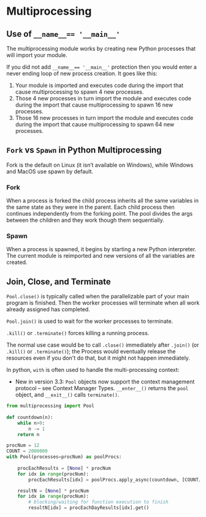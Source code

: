 # Multiprocessing

## Use of `__name__== '__main__'`

The multiprocessing module works by creating new Python processes that will import your module.

If you did not add `__name__== '__main__'` protection then you would enter a never ending loop of new process creation. It goes like this:

1. Your module is imported and executes code during the import that cause multiprocessing to spawn 4 new processes.
2. Those 4 new processes in turn import the module and executes code during the import that cause multiprocessing to spawn 16 new processes.
4. Those 16 new processes in turn import the module and executes code during the import that cause multiprocessing to spawn 64 new processes.

## `Fork` vs `Spawn` in Python Multiprocessing

Fork is the default on Linux (it isn’t available on Windows), while Windows and MacOS use spawn by default.

### Fork

When a process is forked the child process inherits all the same variables in the same state as they were in the parent. Each child process then continues independently from the forking point. The pool divides the args between the children and they work though them sequentially.

### Spawn

When a process is spawned, it begins by starting a new Python interpreter. The current module is reimported and new versions of all the variables are created. 

## Join, Close, and Terminate 

`Pool.close()` is typically called when the parallelizable part of your main program is finished. Then the worker processes will terminate when all work already assigned has completed.

`Pool.join()` is used to wait for the worker processes to terminate. 

`.kill()` or `.terminate()` forces killing a running process.

The normal use case would be to call `.close()` immediately after `.join()` (or `.kill()` or `.terminate()`); the Process would eventually release the resources even if you don't do that, but it might not happen immediately.

In python, `with` is often used to handle the multi-processing context:

* New in version 3.3: `Pool` objects now support the context management protocol – see Context Manager Types. `__enter__()` returns the `pool` object, and `__exit__()` calls `terminate()`.

```py
from multiprocessing import Pool
  
def countdown(n):
    while n>0:
        n -= 1
    return n

procNum = 12
COUNT = 2000000
with Pool(processes=procNum) as poolProcs:   
            
    procEachResults = [None] * procNum
    for idx in range(procNum):  
        procEachResults[idx] = poolProcs.apply_async(countdown, [COUNT//procNum])

    resultN = [None] * procNum
    for idx in range(procNum): 
        # blocking/waiting for function execution to finish
        resultN[idx] = procEachDayResults[idx].get()    
```